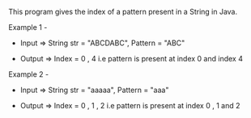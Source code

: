 This program gives the index of a pattern present in a String in Java.

Example 1 - 

- Input => String str = "ABCDABC", Pattern = "ABC"

- Output => Index = 0 , 4 i.e pattern is present at index 0 and index 4

Example 2 -

- Input => String str = "aaaaa", Pattern = "aaa"

- Output => Index = 0 , 1 , 2 i.e pattern is present at index 0 , 1 and 2
